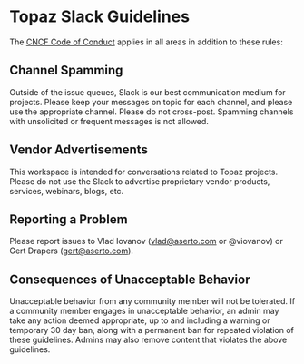 # Topaz Slack Guidelines

The [CNCF Code of
Conduct](https://github.com/cncf/foundation/blob/master/code-of-conduct.md)
applies in all areas in addition to these rules:

## Channel Spamming

Outside of the issue queues, Slack is our best communication medium for
projects. Please keep your messages on topic for each channel, and please use the appropriate channel. Please do not cross-post. Spamming channels with unsolicited or frequent messages is not allowed.

## Vendor Advertisements

This workspace is intended for conversations related to Topaz 
projects. Please do not use the Slack to advertise proprietary vendor products, services, webinars, blogs, etc.

## Reporting a Problem

Please report issues to Vlad Iovanov (vlad@aserto.com or @viovanov) or Gert 
Drapers (gert@aserto.com).

## Consequences of Unacceptable Behavior

Unacceptable behavior from any community member will not be tolerated. If a
community member engages in unacceptable behavior, an admin may take any action deemed appropriate, up to and including a warning or temporary 30 day ban, along with a permanent ban for repeated violation of these guidelines. Admins may also remove content that violates the above guidelines.